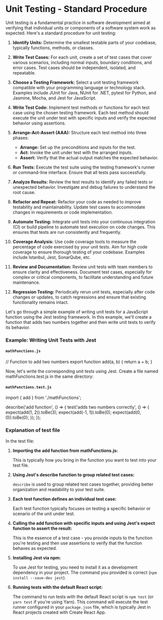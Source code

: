 # Unit Testing - Standard Procedure

Unit testing is a fundamental practice in software development aimed at verifying that individual units or components of a software system work as expected. Here's a standard procedure for unit testing:

1. **Identify Units:** Determine the smallest testable parts of your codebase, typically functions, methods, or classes.

2. **Write Test Cases:** For each unit, create a set of test cases that cover various scenarios, including normal inputs, boundary conditions, and error cases. Test cases should be independent, isolated, and repeatable.

3. **Choose a Testing Framework:** Select a unit testing framework compatible with your programming language or technology stack. Examples include JUnit for Java, NUnit for .NET, pytest for Python, and Jasmine, Mocha, and Jest for JavaScript.

4. **Write Test Code:** Implement test methods or functions for each test case using the chosen testing framework. Each test method should execute the unit under test with specific inputs and verify the expected behavior using assertions.

5. **Arrange-Act-Assert (AAA):** Structure each test method into three phases:
   - **Arrange:** Set up the preconditions and inputs for the test.
   - **Act:** Invoke the unit under test with the arranged inputs.
   - **Assert:** Verify that the actual output matches the expected behavior.

6. **Run Tests:** Execute the test suite using the testing framework's runner or command-line interface. Ensure that all tests pass successfully.

7. **Analyze Results:** Review the test results to identify any failed tests or unexpected behavior. Investigate and debug failures to understand the root cause.

8. **Refactor and Repeat:** Refactor your code as needed to improve testability and maintainability. Update test cases to accommodate changes in requirements or code implementation.

9. **Automate Testing:** Integrate unit tests into your continuous integration (CI) or build pipeline to automate test execution on code changes. This ensures that tests are run consistently and frequently.

10. **Coverage Analysis:** Use code coverage tools to measure the percentage of code exercised by your unit tests. Aim for high code coverage to ensure thorough testing of your codebase. Examples include Istanbul, Jest, SonarQube, etc.

11. **Review and Documentation:** Review unit tests with team members to ensure clarity and effectiveness. Document test cases, especially for complex or critical components, to facilitate understanding and future maintenance.

12. **Regression Testing:** Periodically rerun unit tests, especially after code changes or updates, to catch regressions and ensure that existing functionality remains intact.

Let's go through a simple example of writing unit tests for a JavaScript function using the Jest testing framework. 
In this example, we'll create a function that adds two numbers together and then write unit tests to verify its behavior.

### Example: Writing Unit Tests with Jest

#### `mathFunctions.js`

// Function to add two numbers
export function add(a, b) {
    return a + b;
}

Now, let's write the corresponding unit tests using Jest. Create a file named mathFunctions.test.js in the same directory: 

#### `mathFunctions.test.js`

import { add } from './mathFunctions';

describe('add function', () => {
    test('adds two numbers correctly', () => {
        expect(add(1, 2)).toBe(3);
        expect(add(-1, 1)).toBe(0);
        expect(add(0, 0)).toBe(0);
    });
});

### Explanation of test file

In the test file:

1. **Importing the add function from mathFunctions.js:**
   
   This is typically how you bring in the function you want to test into your test file.

2. **Using Jest's describe function to group related test cases:**
   
   `describe` is used to group related test cases together, providing better organization and readability to your test suite.

3. **Each test function defines an individual test case:**
   
   Each test function typically focuses on testing a specific behavior or scenario of the unit under test.

4. **Calling the add function with specific inputs and using Jest's expect function to assert the result:**
   
   This is the essence of a test case - you provide inputs to the function you're testing and then use assertions to verify that the function behaves as expected.

5. **Installing Jest via npm:**
   
   To use Jest for testing, you need to install it as a development dependency in your project. The command you provided is correct (`npm install --save-dev jest`).

6. **Running tests with the default React script:**
   
   The command to run tests with the default React script is `npm test` (or `yarn test` if you're using Yarn). This command will execute the test runner configured in your `package.json` file, which is typically Jest in React projects created with Create React App.
